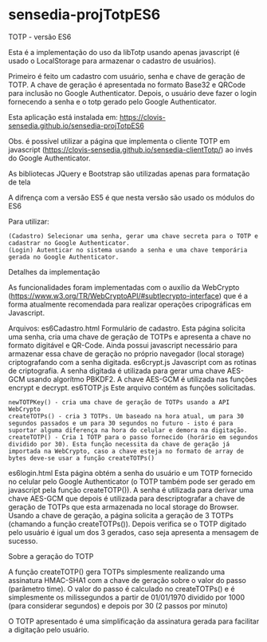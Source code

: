 # sensedia-projTotpES6


TOTP - versão ES6

Esta é a implementação do uso da libTotp usando apenas javascript (é usado o LocalStorage para armazenar o cadastro de usuários).

Primeiro é feito um cadastro com usuário, senha e chave de geração de TOTP. A chave de geração é apresentada no formato Base32 e QRCode para inclusão no Google Authenticator. Depois, o usuário deve fazer o login fornecendo a senha e o totp gerado pelo Google Authenticator.

Esta aplicação está instalada em: https://clovis-sensedia.github.io/sensedia-projTotpES6

Obs. é possível utilizar a página que implementa o cliente TOTP em javascript (https://clovis-sensedia.github.io/sensedia-clientTotp/) ao invés do Google Authenticator.

As bibliotecas JQuery e Bootstrap são utilizadas apenas para formatação de tela

A difrença com a versão ES5 é que nesta versão são usado os módulos do ES6

Para utilizar:

    (Cadastro) Selecionar uma senha, gerar uma chave secreta para o TOTP e cadastrar no Google Authenticator.
    (Login) Autenticar no sistema usando a senha e uma chave temporária gerada no Google Authenticator.

Detalhes da implementação

As funcionalidades foram implementadas com o auxílio da WebCrypto (https://www.w3.org/TR/WebCryptoAPI/#subtlecrypto-interface) que é a forma atualmente recomendada para realizar operações cripográficas em Javascript.

Arquivos:
es6Cadastro.html 	Formulário de cadastro. Esta página solicita uma senha, cria uma chave de geração de TOTPs e apresenta a chave no formato digitável e QR-Code. Ainda possui javascript necessário para armazenar essa chave de geração no próprio navegador (local storage) criptografando com a senha digitada.
es6crypt.js 	Javascript com as rotinas de criptografia. A senha digitada é utilizada para gerar uma chave AES-GCM usando algorítmo PBKDF2. A chave AES-GCM é utilizada nas funções encrypt e decrypt.
es6TOTP.js 	Este arquivo contém as funções solicitadas.

    newTOTPKey() - cria uma chave de geração de TOTPs usando a API WebCrypto
    createTOTPs() - cria 3 TOTPs. Um baseado na hora atual, um para 30 segundos passados e um para 30 segundos no futuro - isto é para suportar alguma diferença na hora do celular e demora na digitação.
    createTOTP() - Cria 1 TOTP para o passo fornecido (horário em segundos dividido por 30). Esta função necessita da chave de geração já importada na WebCrypto, caso a chave esteja no formato de array de bytes deve-se usar a função createTOTPs()

es6login.html 	Esta página obtém a senha do usuário e um TOTP fornecido no celular pelo Google Authenticator (o TOTP também pode ser gerado em javascript pela função createTOTP()). A senha é utilizada para derivar uma chave AES-GCM que depois é utilizada para descriptografar a chave de geração de TOTPs que esta armazenada no local storage do Browser. Usando a chave de geração, a página solicita a geração de 3 TOTPs (chamando a função createTOTPs()). Depois verifica se o TOTP digitado pelo usuário é igual um dos 3 gerados, caso seja apresenta a mensagem de sucesso.

Sobre a geração do TOTP

A função createTOTP() gera TOTPs simplesmente realizando uma assinatura HMAC-SHA1 com a chave de geração sobre o valor do passo (parâmetro time). O valor do passo é calculado no createTOTPs() e é simplesmente os milissegundos a partir de 01/01/1970 dividido por 1000 (para considerar segundos) e depois por 30 (2 passos por minuto)

O TOTP apresentado é uma simplificação da assinatura gerada para facilitar a digitação pelo usuário.
